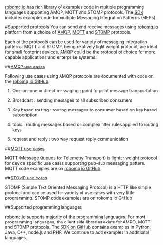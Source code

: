 

[robomq.io](http://www.robomq.io) has rich library of examples code in multiple programming languages supporting AMQP, MQTT and STOMP protocols. The [SDK](https://github.com/robomq/robomq.io/tree/master/sdk) includes example code for multiple Messaging Integration Patterns (MEPs).

#Supported protocols
You can send and receive messages using [robomq.io](http://www.robomq.io) platform from a choice of [AMQP](http://www.amqp.org/), [MQTT](http://mqtt.org/) and [STOMP](https://stomp.github.io/) protocols.
	 
Each of the protocols can be used for variety of messaging integration patterns. MQTT and STOMP, being relatively light weight protocol, are ideal for small footprint devices. AMQP could be the protocol of choice for more capable applications and enterprise systems. 
	
##[AMQP use cases](https://github.com/robomq/robomq.io/tree/master/sdk/AMQP)

Following use cases using AMQP protocols are documented with code on the [robomq.io GitHub](https://github.com/robomq/robomq.io/tree/master/sdk/AMQP).  

1. One-on-one or direct messaging : point to point message transportation

2. Broadcast : sending messages to all subscribed consumers

3. Key based routing : routing messages to consumer based on key based subscription 

4. topic : routing messages based on complex filter rules applied to routing keys 

5. request and reply : two way request reply communication


##[MQTT use cases](https://github.com/robomq/robomq.io/tree/master/sdk/MQTT)

MQTT (Message Queues for Telemetry Transport) is lighter weight protocol for device specific use cases supporting pub-sub messaging pattern. MQTT code examples are on [robomq.io GitHub](https://github.com/robomq/robomq.io/tree/master/sdk/MQTT)

##[STOMP use cases](https://github.com/robomq/robomq.io/tree/master/sdk/STOMP)

STOMP (Simple Text Oriented Messaging Protocol) is a HTTP like simple protocol and can be used for variety of use cases with very little programming. STOMP code examples are on [robomq.io GitHub](https://github.com/robomq/robomq.io/tree/master/sdk/STOMP)

##Supported programming languages

[robomq.io](http://www.robomq.io)  supports majority of the programming languages. For most programming languages, the client side libraries exists for AMPQ, MQTT and STOMP protocols. The [SDK on GitHub](https://github.com/robomq/robomq.io/tree/master/sdk) contains examples in Python, Java, C++, node.js and PHP. We continue to add examples in additional languages..


